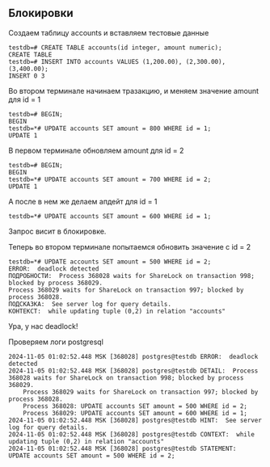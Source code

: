 ## Блокировки
Создаем таблицу accounts и вставляем тестовые данные
```
testdb=# CREATE TABLE accounts(id integer, amount numeric);
CREATE TABLE
testdb=# INSERT INTO accounts VALUES (1,200.00), (2,300.00), (3,400.00);
INSERT 0 3
```
Во втором терминале начинаем тразакцию, и меняем значение amount для id = 1
```
testdb=# BEGIN;
BEGIN
testdb=*# UPDATE accounts SET amount = 800 WHERE id = 1;
UPDATE 1
```

В первом терминале обновляем amount для id = 2
```
testdb=# BEGIN;
BEGIN
testdb=*# UPDATE accounts SET amount = 700 WHERE id = 2;
UPDATE 1
```
А после в нем же делаем апдейт для id = 1
```
testdb=*# UPDATE accounts SET amount = 600 WHERE id = 1;
```
Запрос висит в блокировке.

Теперь во втором терминале попытаемся обновить значение с id = 2 
```
testdb=*# UPDATE accounts SET amount = 500 WHERE id = 2;
ERROR:  deadlock detected
ПОДРОБНОСТИ:  Process 368028 waits for ShareLock on transaction 998; blocked by process 368029.
Process 368029 waits for ShareLock on transaction 997; blocked by process 368028.
ПОДСКАЗКА:  See server log for query details.
КОНТЕКСТ:  while updating tuple (0,2) in relation "accounts"
```
Ура, у нас deadlock!

Проверяем логи postgresql
```
2024-11-05 01:02:52.448 MSK [368028] postgres@testdb ERROR:  deadlock detected
2024-11-05 01:02:52.448 MSK [368028] postgres@testdb DETAIL:  Process 368028 waits for ShareLock on transaction 998; blocked by process 368029.
	Process 368029 waits for ShareLock on transaction 997; blocked by process 368028.
	Process 368028: UPDATE accounts SET amount = 500 WHERE id = 2;
	Process 368029: UPDATE accounts SET amount = 600 WHERE id = 1;
2024-11-05 01:02:52.448 MSK [368028] postgres@testdb HINT:  See server log for query details.
2024-11-05 01:02:52.448 MSK [368028] postgres@testdb CONTEXT:  while updating tuple (0,2) in relation "accounts"
2024-11-05 01:02:52.448 MSK [368028] postgres@testdb STATEMENT:  UPDATE accounts SET amount = 500 WHERE id = 2;
```